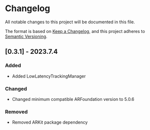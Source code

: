# Changelog

All notable changes to this project will be documented in this file.

The format is based on [Keep a Changelog](https://keepachangelog.com/en/1.1.0/),
and this project adheres to [Semantic Versioning](https://semver.org/spec/v2.0.0.html).

## [0.3.1] - 2023.7.4

### Added

- Added LowLatencyTrackingManager

### Changed

- Changed minimum compatible ARFoundation version to 5.0.6

### Removed

- Removed ARKit package dependency